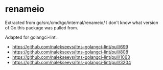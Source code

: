 # renameio

Extracted from go/src/cmd/go/internal/renameio/
I don't know what version of Go this package was pulled from.

Adapted for golangci-lint:
- https://github.com/nalekseevs/itns-golangci-lint/pull/699
- https://github.com/nalekseevs/itns-golangci-lint/pull/808
- https://github.com/nalekseevs/itns-golangci-lint/pull/1063
- https://github.com/nalekseevs/itns-golangci-lint/pull/3204
